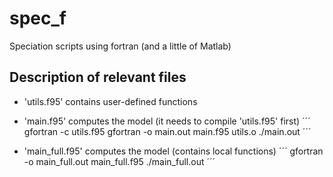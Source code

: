 # spec_f
Speciation scripts using fortran (and a little of Matlab)

## Description of relevant files
- 'utils.f95' contains user-defined functions
- 'main.f95' computes the model (it needs to compile 'utils.f95' first)
	´´´
	gfortran -c utils.f95
	gfortran -o main.out main.f95 utils.o
	./main.out
	´´´

- 'main_full.f95' computes the model (contains local functions)
	´´´
	gfortran -o main_full.out main_full.f95
	./main_full.out
	´´´



